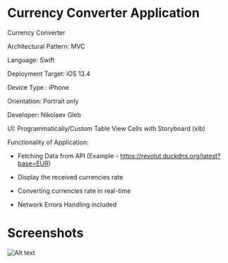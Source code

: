 # Currency Converter Application

Currency Converter

Architectural Pattern: MVC

Language: Swift

Deployment Target: iOS 13.4

Device Type : iPhone

Orientation: Portrait only

Developer: Nikolaev Gleb

UI: Programmatically/Custom Table View Cells with Storyboard (xib)

Functionality of Application:

  - Fetching Data from API (Example - https://revolut.duckdns.org/latest?base=EUR)

  - Display the received currencies rate
  
  - Converting currencies rate in real-time
  
  - Network Errors Handling included

# Screenshots

![Alt text](https://i.ibb.co/LCcXmZh/2020-08-13-01-43-39.png "Optional Title")
